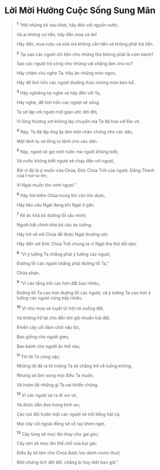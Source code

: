 # Lời Mời Hưởng Cuộc Sống Sung Mãn

> <sup><b>1</b></sup> “Hỡi những kẻ nào khát, hãy đến với nguồn nước;
> 
> Và ai không có tiền, hãy đến mua và ăn!
> 
> Hãy đến, mua rượu và sữa mà không cần tiền và không phải trả tiền.
> 
> <sup><b>2</b></sup> Tại sao các ngươi chi tiền cho những thứ không phải là cơm bánh?
> 
> Sao các ngươi trả công cho những vật chẳng làm cho no?
> 
> Hãy chăm chú nghe Ta: Hãy ăn những món ngon,
> 
> Hãy để linh hồn các ngươi thưởng thức những món béo bổ.
>
> <sup><b>3</b></sup> Hãy nghiêng tai nghe và hãy đến với Ta,
> 
> Hãy nghe, để linh hồn các ngươi sẽ sống.
> 
> Ta sẽ lập với ngươi một giao ước đời đời,
> 
> Vì lòng thương xót không lay chuyển mà Ta đã hứa với Ða-vít.
> 
> <sup><b>4</b></sup> Này, Ta đã lập ông ấy làm một nhân chứng cho các dân,
> 
> Một lãnh tụ và tổng tư lệnh cho các dân.
> 
> <sup><b>5</b></sup> Này, ngươi sẽ gọi một nước mà ngươi không biết,
> 
> Và nước không biết ngươi sẽ chạy đến với ngươi,
> 
> Bởi vì đó là ý muốn của Chúa, Ðức Chúa Trời của ngươi, Ðấng Thánh của I-sơ-ra-ên;
> 
> Vì Ngài muốn tôn vinh ngươi.”
>
> <sup><b>6</b></sup> Hãy tìm kiếm Chúa trong khi còn tìm được,
> 
> Hãy kêu cầu Ngài đang khi Ngài ở gần.
> 
> <sup><b>7</b></sup> Kẻ ác khá bỏ đường lối xấu mình;
> 
> Người bất chính khá bỏ các ác tưởng;
> 
> Hãy trở về với Chúa để được Ngài thương xót;
> 
> Hãy đến với Ðức Chúa Trời chúng ta vì Ngài tha thứ dồi dào.
>
> <sup><b>8</b></sup> “Vì ý tưởng Ta chẳng phải ý tưởng các ngươi,
> 
> Ðường lối các ngươi chẳng phải đường lối Ta,”
> 
> Chúa phán.
> 
> <sup><b>9</b></sup> “Vì các tầng trời cao hơn đất bao nhiêu,
> 
> Ðường lối Ta cao hơn đường lối các ngươi, và ý tưởng Ta cao hơn ý tưởng các ngươi cũng bấy nhiêu.
>
> <sup><b>10</b></sup> Vì như mưa và tuyết từ trời rơi xuống đất,
> 
> Và không trở lại cho đến khi gội nhuần trái đất,
> 
> Khiến cây cối đâm chồi nẩy lộc,
> 
> Ban giống cho người gieo,
> 
> Ban bánh cho người ăn thể nào,
> 
> <sup><b>11</b></sup> Thì lời Ta cũng vậy;
> 
> Những lời đã ra từ miệng Ta sẽ chẳng trở về luống không,
> 
> Nhưng sẽ làm xong mọi điều Ta muốn,
> 
> Và hoàn tất những gì Ta sai khiến chúng.
>
> <sup><b>12</b></sup> Vì các ngươi sẽ ra đi vui vẻ,
> 
> Và được dẫn đưa trong bình an;
> 
> Các núi đồi trước mặt các ngươi sẽ trỗi tiếng hát ca;
> 
> Mọi cây cối ngoài đồng sẽ vỗ tay khen ngợi.
> 
> <sup><b>13</b></sup> Cây tùng sẽ mọc lên thay cho gai góc;
> 
> Cây sim sẽ mọc lên thế chỗ của bụi gai;
> 
> Ðiều ấy sẽ làm cho Chúa được lưu danh muôn thuở,
> 
> Một chứng tích đời đời, chẳng bị hủy diệt bao giờ.”